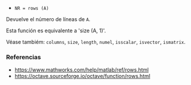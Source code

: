 * `NR = rows (A)`

Devuelve el número de líneas de `A`.

Esta función es equivalente a 'size (A, 1)'.

Véase tambiém: `columns`, `size`, `length`, `numel`, `isscalar`, `isvector`, `ismatrix`.

### Referencias

* https://www.mathworks.com/help/matlab/ref/rows.html
* https://octave.sourceforge.io/octave/function/rows.html
